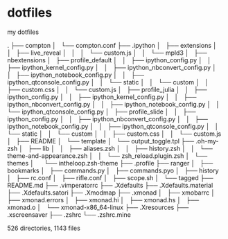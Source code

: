 # dotfiles
my dotfiles


.
├── compton
│   └── compton.conf
├── .ipython
│   ├── extensions
│   │   ├── live_reveal
│   │   │   └── custom.js
│   │   └── mpld3
│   ├── nbextensions
│   ├── profile_default
│   │   ├── ipython_config.py
│   │   ├── ipython_kernel_config.py
│   │   ├── ipython_nbconvert_config.py
│   │   ├── ipython_notebook_config.py
│   │   ├── ipython_qtconsole_config.py
│   │   └── static
│   │       └── custom
│   │           ├── custom.css
│   │           └── custom.js
│   ├── profile_julia
│   │   ├── ipython_config.py
│   │   ├── ipython_kernel_config.py
│   │   ├── ipython_nbconvert_config.py
│   │   ├── ipython_notebook_config.py
│   │   └── ipython_qtconsole_config.py
│   ├── profile_slide
│   │   ├── ipython_config.py
│   │   ├── ipython_nbconvert_config.py
│   │   ├── ipython_notebook_config.py
│   │   ├── ipython_qtconsole_config.py
│   │   └── static
│   │       └── custom
│   │           ├── custom.css
│   │           └── custom.js
│   ├── README
│   └── template
│       └── output_toggle.tpl
├── .oh-my-zsh
│   ├── lib
│   │   ├── aliases.zsh
│   │   ├── history.zsh
│   │   └── theme-and-appearance.zsh
│   │       └── zsh_reload.plugin.zsh
│   └── themes
│       └── intheloop.zsh-theme
├── .profile
├── ranger
│   ├── bookmarks
│   ├── commands.py
│   ├── commands.pyo
│   ├── history
│   ├── rc.conf
│   ├── rifle.conf
│   ├── scope.sh
│   └── tagged
├── README.md
├── .vimperatorrc
├── .Xdefaults
├── .Xdefaults.material
├── .Xdefaults.satori
├── .Xmodmap
├── .xmonad
│   ├── xmobarrc
│   ├── xmonad.errors
│   ├── xmonad.hi
│   ├── xmonad.hs
│   ├── xmonad.o
│   └── xmonad-x86_64-linux
├── .Xresources
├── .xscreensaver
├── .zshrc
└── .zshrc.mine

526 directories, 1143 files

